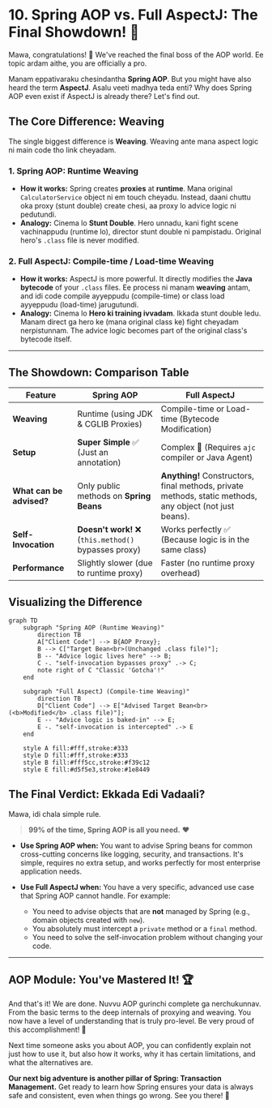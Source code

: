 # 10. Spring AOP vs. Full AspectJ: The Final Showdown! 🥊

Mawa, congratulations! 🥳 We've reached the final boss of the AOP world. Ee topic ardam aithe, you are officially a pro.

Manam eppativaraku chesindantha **Spring AOP**. But you might have also heard the term **AspectJ**. Asalu veeti madhya teda enti? Why does Spring AOP even exist if AspectJ is already there? Let's find out.

## The Core Difference: Weaving

The single biggest difference is **Weaving**. Weaving ante mana aspect logic ni main code tho link cheyadam.

### 1. Spring AOP: Runtime Weaving

*   **How it works:** Spring creates **proxies** at **runtime**. Mana original `CalculatorService` object ni em touch cheyadu. Instead, daani chuttu oka proxy (stunt double) create chesi, aa proxy lo advice logic ni pedutundi.
*   **Analogy:** Cinema lo **Stunt Double**. Hero unnadu, kani fight scene vachinappudu (runtime lo), director stunt double ni pampistadu. Original hero's `.class` file is never modified.

### 2. Full AspectJ: Compile-time / Load-time Weaving

*   **How it works:** AspectJ is more powerful. It directly modifies the **Java bytecode** of your `.class` files. Ee process ni manam **weaving** antam, and idi code compile ayyeppudu (compile-time) or class load ayyeppudu (load-time) jarugutundi.
*   **Analogy:** Cinema lo **Hero ki training ivvadam**. Ikkada stunt double ledu. Manam direct ga hero ke (mana original class ke) fight cheyadam nerpistunnam. The advice logic becomes part of the original class's bytecode itself.

---

## The Showdown: Comparison Table

| Feature                  | Spring AOP                                       | Full AspectJ                                             |
| ------------------------ | ------------------------------------------------ | -------------------------------------------------------- |
| **Weaving**              | Runtime (using JDK & CGLIB Proxies)              | Compile-time or Load-time (Bytecode Modification)        |
| **Setup**                | **Super Simple** ✅ (Just an annotation)         | Complex 🥵 (Requires `ajc` compiler or Java Agent)        |
| **What can be advised?** | Only public methods on **Spring Beans**          | **Anything!** Constructors, final methods, private methods, static methods, any object (not just beans). |
| **Self-Invocation**      | **Doesn't work!** ❌ (`this.method()` bypasses proxy) | Works perfectly ✅ (Because logic is in the same class) |
| **Performance**          | Slightly slower (due to runtime proxy)           | Faster (no runtime proxy overhead)                       |

## Visualizing the Difference

```mermaid
graph TD
    subgraph "Spring AOP (Runtime Weaving)"
        direction TB
        A["Client Code"] --> B{AOP Proxy};
        B --> C["Target Bean<br>(Unchanged .class file)"];
        B -- "Advice logic lives here" --> B;
        C -. "self-invocation bypasses proxy" .-> C;
        note right of C "Classic 'Gotcha'!"
    end

    subgraph "Full AspectJ (Compile-time Weaving)"
        direction TB
        D["Client Code"] --> E["Advised Target Bean<br>(<b>Modified</b> .class file)"];
        E -- "Advice logic is baked-in" --> E;
        E -. "self-invocation is intercepted" .-> E
    end

    style A fill:#fff,stroke:#333
    style D fill:#fff,stroke:#333
    style B fill:#fff5cc,stroke:#f39c12
    style E fill:#d5f5e3,stroke:#1e8449
```

## The Final Verdict: Ekkada Edi Vadaali?

Mawa, idi chala simple rule.

> **99% of the time, Spring AOP is all you need.** ❤️

*   **Use Spring AOP when:** You want to advise Spring beans for common cross-cutting concerns like logging, security, and transactions. It's simple, requires no extra setup, and works perfectly for most enterprise application needs.

*   **Use Full AspectJ when:** You have a very specific, advanced use case that Spring AOP cannot handle. For example:
    *   You need to advise objects that are **not** managed by Spring (e.g., domain objects created with `new`).
    *   You absolutely must intercept a `private` method or a `final` method.
    *   You need to solve the self-invocation problem without changing your code.

---

## AOP Module: You've Mastered It! 🏆

And that's it! We are done. Nuvvu AOP gurinchi complete ga nerchukunnav. From the basic terms to the deep internals of proxying and weaving. You now have a level of understanding that is truly pro-level. Be very proud of this accomplishment! 🫡

Next time someone asks you about AOP, you can confidently explain not just how to use it, but also how it works, why it has certain limitations, and what the alternatives are.

**Our next big adventure is another pillar of Spring: Transaction Management.** Get ready to learn how Spring ensures your data is always safe and consistent, even when things go wrong. See you there! 🤗
